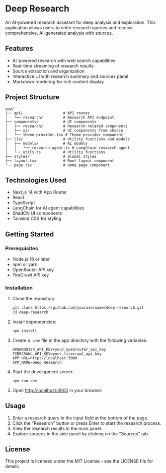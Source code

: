# Deep Research

An AI-powered research assistant for deep analysis and exploration. This application allows users to enter research queries and receive comprehensive, AI-generated analysis with sources.

## Features

- AI-powered research with web search capabilities
- Real-time streaming of research results
- Source extraction and organization
- Interactive UI with research summary and sources panel
- Markdown rendering for rich content display

## Project Structure

```
app/
├── api/                  # API routes
│   └── research/         # Research API endpoint
├── components/           # UI components
│   ├── research/         # Research-related components
│   ├── ui/               # UI components from shadcn
│   └── theme-provider.tsx # Theme provider component
├── lib/                  # Utility functions and models
│   ├── models/           # AI models
│   │   └── research-agent.ts # LangChain research agent
│   └── utils.ts          # Utility functions
├── styles/               # Global styles
├── layout.tsx            # Root layout component
└── page.tsx              # Home page component
```

## Technologies Used

- Next.js 14 with App Router
- React
- TypeScript
- LangChain for AI agent capabilities
- ShadCN UI components
- Tailwind CSS for styling

## Getting Started

### Prerequisites

- Node.js 18 or later
- npm or yarn
- OpenRouter API key
- FireCrawl API key

### Installation

1. Clone the repository:
   ```bash
   git clone https://github.com/yourusername/deep-research.git
   cd deep-research
   ```

2. Install dependencies:
   ```bash
   npm install
   ```

3. Create a `.env` file in the app directory with the following variables:
   ```
   OPENROUTER_API_KEY=your_openrouter_api_key
   FIRECRAWL_API_KEY=your_firecrawl_api_key
   APP_URL=http://localhost:3000
   APP_NAME=Deep Research
   ```

4. Start the development server:
   ```bash
   npm run dev
   ```

5. Open [http://localhost:3000](http://localhost:3000) in your browser.

## Usage

1. Enter a research query in the input field at the bottom of the page.
2. Click the "Research" button or press Enter to start the research process.
3. View the research results in the main panel.
4. Explore sources in the side panel by clicking on the "Sources" tab.

## License

This project is licensed under the MIT License - see the LICENSE file for details.
